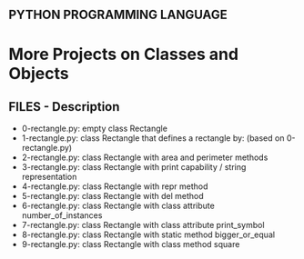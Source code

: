 ## PYTHON PROGRAMMING LANGUAGE

# More Projects on Classes and Objects

## FILES - Description

* 0-rectangle.py: empty class Rectangle
* 1-rectangle.py: class Rectangle that defines a rectangle by: (based on 0-rectangle.py)
* 2-rectangle.py: class Rectangle with area and perimeter methods
* 3-rectangle.py: class Rectangle with print capability / string representation
* 4-rectangle.py: class Rectangle with repr method
* 5-rectangle.py: class Rectangle with del method
* 6-rectangle.py: class Rectangle with class attribute number_of_instances
* 7-rectangle.py: class Rectangle with class attribute print_symbol
* 8-rectangle.py: class Rectangle with static method bigger_or_equal
* 9-rectangle.py: class Rectangle with class method square

